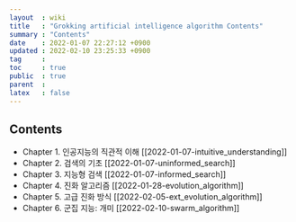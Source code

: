 ```yaml
---
layout  : wiki
title   : "Grokking artificial intelligence algorithm Contents" 
summary : "Contents"
date    : 2022-01-07 22:27:12 +0900
updated : 2022-02-10 23:25:33 +0900
tag     : 
toc     : true
public  : true
parent  : 
latex   : false
---
```


## Contents
  * Chapter 1. 인공지능의 직관적 이해 [[2022-01-07-intuitive_understanding]]
  * Chapter 2. 검색의 기초 [[2022-01-07-uninformed_search]]
  * Chapter 3. 지능형 검색 [[2022-01-07-informed_search]]
  * Chapter 4. 진화 알고리즘 [[2022-01-28-evolution_algorithm]]
  * Chapter 5. 고급 진화 방식 [[2022-02-05-ext_evolution_algorithm]] 
  * Chapter 6. 군집 지능: 개미 [[2022-02-10-swarm_algorithm]]

